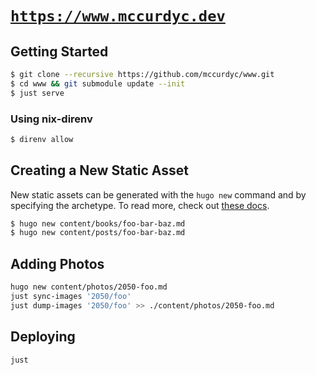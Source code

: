 # [`https://www.mccurdyc.dev`](https://www.mccurdyc.dev)

## Getting Started

```bash
$ git clone --recursive https://github.com/mccurdyc/www.git
$ cd www && git submodule update --init
$ just serve
```

### Using nix-direnv

```bash
$ direnv allow
```

## Creating a New Static Asset

New static assets can be generated with the `hugo new` command and by specifying
the archetype. To read more, check out [these docs](https://gohugo.io/content-management/archetypes/#what-are-archetypes).

```bash
$ hugo new content/books/foo-bar-baz.md
$ hugo new content/posts/foo-bar-baz.md
```

## Adding Photos

```bash
hugo new content/photos/2050-foo.md
just sync-images '2050/foo'
just dump-images '2050/foo' >> ./content/photos/2050-foo.md
```

## Deploying

```bash
just
```
